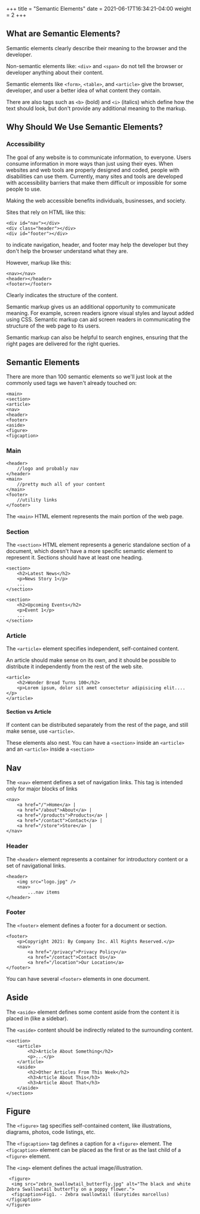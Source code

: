 +++
title = "Semantic Elements"
date = 2021-06-17T16:34:21-04:00
weight = 2
+++

## What are Semantic Elements?

Semantic elements clearly describe their meaning to the browser and the developer.

Non-semantic elements like: ```<div>``` and ```<span>``` do not tell the browser or developer anything about their content.

Semantic elements like ```<form>```, ```<table>```, and ```<article>``` give the browser, developer, and user a better idea of what content they contain.

There are also tags such as ```<b>``` (bold) and ```<i>``` (italics) which define how the text should look, but don't provide any additional meaning to the markup. 


## Why Should We Use Semantic Elements?

### Accessibility

The goal of any website is to communicate information, to everyone. Users consume information in more ways than just using their eyes. When websites and web tools are properly designed and coded, people with disabilities can use them. Currently, many sites and tools are developed with accessibility barriers that make them difficult or impossible for some people to use.

Making the web accessible benefits individuals, businesses, and society.

Sites that rely on HTML like this: 

```
<div id="nav"></div>
<div class="header"></div>
<div id="footer"></div>
```

to indicate navigation, header, and footer may help the developer but they don't help the browser understand what they are.

However, markup like this:

```
<nav></nav>
<header></header>
<footer></footer>
```

Clearly indicates the structure of the content.

Semantic markup gives us an additional opportunity to communicate meaning.  For example, screen readers ignore visual styles and layout added using CSS. Semantic markup can aid screen readers in communicating the structure of the web page to its users.

Semantic markup can also be helpful to search engines, ensuring that the right pages are delivered for the right queries. 
 
## Semantic Elements

There are more than 100 semantic elements so we'll just look at the commonly used tags we haven't already touched on:

```
<main>
<section>
<article>
<nav>
<header>
<footer>
<aside>
<figure>
<figcaption>
```

### Main 

```
<header>
    //logo and probably nav
</header>
<main>
    //pretty much all of your content
</main>
<footer>
    //utility links
</footer>
```

The ```<main>``` HTML element represents the main portion of the web page. 

### Section

The ```<section>``` HTML element represents a generic standalone section of a document, which doesn't have a more specific semantic element to represent it. Sections should have at least one heading.

```
<section>
    <h2>Latest News</h2>
    <p>News Story 1</p>
    ...
</section>

<section>
    <h2>Upcoming Events</h2>
    <p>Event 1</p>
    ...
</section> 
```

### Article

The ```<article>``` element specifies independent, self-contained content.

An article should make sense on its own, and it should be possible to distribute it independently from the rest of the web site.

```
<article>
    <h2>Wonder Bread Turns 100</h2>
    <p>Lorem ipsum, dolor sit amet consectetur adipisicing elit....</p>
</article>
```

#### Section vs Article

If content can be distributed separately from the rest of the page, and still make sense, use ```<article>```.

These elements also nest. You can have a ```<section>``` inside an ```<article>``` and an ```<article>``` inside a ```<section>```

## Nav

The ```<nav>``` element defines a set of navigation links. This tag is intended only for major blocks of links

```
<nav>
    <a href="/">Home</a> |
    <a href="/about">About</a> |
    <a href="/products">Products</a> |
    <a href="/contact">Contact</a> |
    <a href="/store">Store</a> |
</nav> 
```

### Header

The ```<header>``` element represents a container for introductory content or a set of navigational links.

```
<header>
    <img src="logo.jpg" />
    <nav>
        ...nav items
</header>
```

### Footer&nbsp;

The ```<footer>``` element defines a footer for a document or section.

```
<footer>
    <p>Copyright 2021: By Company Inc. All Rights Reserved.</p>
    <nav>
        <a href="/privacy">Privacy Policy</a>
        <a href="/contact">Contact Us</a>
        <a href="/location">Our Location</a>
</footer> 
```

You can have several ```<footer>``` elements in one document.

## Aside

The ```<aside>``` element defines some content aside from the content it is placed in (like a sidebar).

The ```<aside>``` content should be indirectly related to the surrounding content.

```
<section>
    <article>
        <h2>Article About Something</h2>
        <p>...</p>
    </article>
    <aside>
        <h2>Other Articles From This Week</h2>
        <h3>Article About This</h3>
        <h3>Article About That</h3>
    </aside>
</section>
```

## Figure 

The ```<figure>``` tag specifies self-contained content, like illustrations, diagrams, photos, code listings, etc.

The ```<figcaption>``` tag defines a caption for a ```<figure>``` element. The ```<figcaption>``` element can be placed as the first or as the last child of a ```<figure>``` element.

The ```<img>``` element defines the actual image/illustration. 

```
 <figure>
  <img src="zebra_swallowtail_butterfly.jpg" alt="The black and white Zebra Swallowtail butterfly on a poppy flower.">
  <figcaption>Fig1. - Zebra swallowtail (Eurytides marcellus)</figcaption>
</figure> 
```
